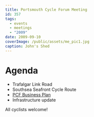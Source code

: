```yaml
---
title: Portsmouth Cycle Forum Meeting
id: 357
tags:
  - events
  - meetings
  - "2009"
date: 2009-09-10
coverImage: /public/assets/me_pic1.jpg
caption: John's Shed
---
```


# Agenda

* Trafalgar Link Road
* Southsea Seafront Cycle Route
* [PCF Business Plan](/assets/docs/app1_Business_plan_PCF_10_September_09.pdf)
* Infrastructure update

All cyclists welcome!
